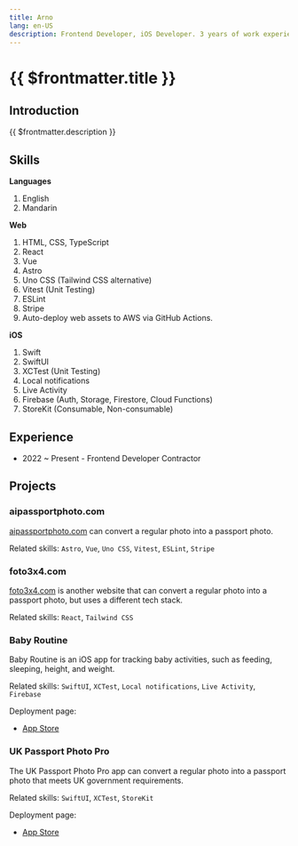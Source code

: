 ```yaml
---
title: Arno
lang: en-US
description: Frontend Developer, iOS Developer. 3 years of work experience. Expected hourly rate 9 USD/h.
---
```


# {{ $frontmatter.title }}

## Introduction

{{ $frontmatter.description }}

## Skills

**Languages**
1. English
2. Mandarin

**Web**
1. HTML, CSS, TypeScript
2. React
3. Vue
4. Astro
5. Uno CSS (Tailwind CSS alternative)
6. Vitest (Unit Testing)
7. ESLint
8. Stripe
9. Auto-deploy web assets to AWS via GitHub Actions.

**iOS**
1. Swift
2. SwiftUI
3. XCTest (Unit Testing)
4. Local notifications
5. Live Activity
6. Firebase (Auth, Storage, Firestore, Cloud Functions)
7. StoreKit (Consumable, Non-consumable)

## Experience

- 2022 ~ Present - Frontend Developer Contractor

## Projects

### aipassportphoto.com

[aipassportphoto.com](https://aipassportphoto.com/) can convert a regular photo into a passport photo.

Related skills: `Astro`, `Vue`, `Uno CSS`, `Vitest`, `ESLint`, `Stripe`

### foto3x4.com

[foto3x4.com](https://foto3x4.com) is another website that can convert a regular photo into a passport photo, but uses a different tech stack.

Related skills: `React`, `Tailwind CSS`

### Baby Routine

Baby Routine is an iOS app for tracking baby activities, such as feeding, sleeping, height, and weight.

Related skills: `SwiftUI`, `XCTest`, `Local notifications`, `Live Activity`, `Firebase`

Deployment page:
- [App Store](https://apps.apple.com/us/app/baby-routine-baby-tracker/id6740127932)

### UK Passport Photo Pro

The UK Passport Photo Pro app can convert a regular photo into a passport photo that meets UK government requirements.

Related skills: `SwiftUI`, `XCTest`, `StoreKit`

Deployment page:
- [App Store](https://apps.apple.com/us/app/uk-passport-photo-pro/id6743296026)
